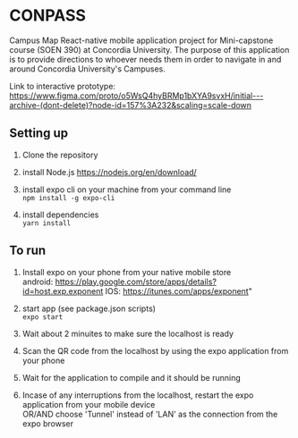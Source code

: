 # CONPASS
Campus Map React-native mobile application project for Mini-capstone course (SOEN 390) at Concordia University.
The purpose of this application is to provide directions to whoever needs them in order to navigate in and around Concordia University's Campuses.

Link to interactive prototype:
https://www.figma.com/proto/o5WsQ4hyBRMp1bXYA9svxH/initial---archive-(dont-delete)?node-id=157%3A232&scaling=scale-down


## Setting up
1. Clone the repository

1. install Node.js
https://nodejs.org/en/download/

2. install expo cli on your machine from your command line <br/>
`npm install -g expo-cli`

3. install dependencies <br/>
`yarn install`

## To run

1. Install expo on your phone from your native mobile store <br/>
android: https://play.google.com/store/apps/details?id=host.exp.exponent
IOS: https://itunes.com/apps/exponent"

2. start app (see package.json scripts) <br/>
`expo start`

3. Wait about 2 minuites to make sure the localhost is ready

4. Scan the QR code from the localhost by using the expo application from your phone
 
5. Wait for the application to compile and it should be running

6. Incase of any interruptions from the localhost, restart the expo application from your mobile device <br/>
   OR/AND choose 'Tunnel' instead of 'LAN' as the connection from the expo browser
